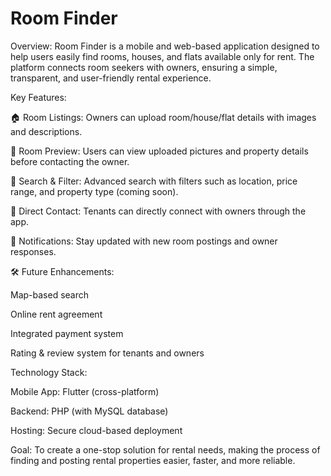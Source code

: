# Room Finder

Overview: 
Room Finder is a mobile and web-based application designed to help users easily find rooms, houses, and flats available only for rent. The platform connects room seekers with owners, ensuring a simple, transparent, and user-friendly rental experience.

Key Features:

🏠 Room Listings: Owners can upload room/house/flat details with images and descriptions.

👀 Room Preview: Users can view uploaded pictures and property details before contacting the owner.

🔎 Search & Filter: Advanced search with filters such as location, price range, and property type (coming soon).

📩 Direct Contact: Tenants can directly connect with owners through the app.

🔔 Notifications: Stay updated with new room postings and owner responses.

🛠 Future Enhancements:

Map-based search

Online rent agreement

Integrated payment system

Rating & review system for tenants and owners

Technology Stack:

Mobile App: Flutter (cross-platform)

Backend: PHP (with MySQL database)

Hosting: Secure cloud-based deployment

Goal:
To create a one-stop solution for rental needs, making the process of finding and posting rental properties easier, faster, and more reliable.